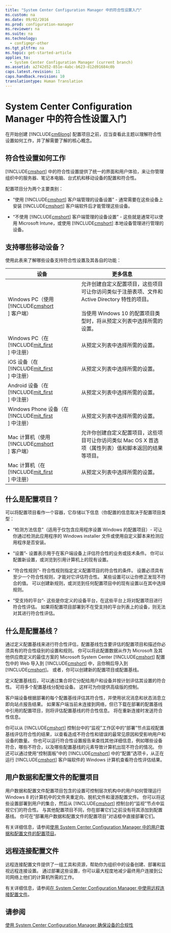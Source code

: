 ```yaml
---
title: "System Center Configuration Manager 中的符合性设置入门"
ms.custom: na
ms.date: 09/02/2016
ms.prod: configuration-manager
ms.reviewer: na
ms.suite: na
ms.technology: 
  - configmgr-other
ms.tgt_pltfrm: na
ms.topic: get-started-article
applies_to: 
  - System Center Configuration Manager (current branch)
ms.assetid: a2742d52-851e-4abc-b623-d12d91684c0b
caps.latest.revision: 11
caps.handback.revision: 10
translationtype: Human Translation
---
```

# System Center Configuration Manager 中的符合性设置入门
在开始创建 [!INCLUDE[cm6long](../LocTest/includes/cm6long_md.md)] 配置项目之前，应当查看此主题以理解符合性设置如何工作，并了解需要了解的核心概念。  
  
## 符合性设置如何工作  
 [!INCLUDE[cmshort](../LocTest/includes/cmshort_md.md)] 中的符合性设置提供了统一的界面和用户体验，来让你管理组织中的服务器、笔记本电脑、台式机和移动设备的配置和符合性。  
  
 配置项目分为两个主要类别：  
  
-   “使用 [!INCLUDE[cmshort](../LocTest/includes/cmshort_md.md)] 客户端管理的设备设置” \- 通常需要在这些设备上安装 [!INCLUDE[cmshort](../LocTest/includes/cmshort_md.md)] 客户端软件后才能管理这些设备。  
  
-   “不使用 [!INCLUDE[cmshort](../LocTest/includes/cmshort_md.md)] 客户端管理的设备设置” \- 这些就是通常可以使用 Microsoft Intune，或使用 [!INCLUDE[cmshort](../LocTest/includes/cmshort_md.md)] 本地设备管理进行管理的设备。  
  
## 支持哪些移动设备？  
 使用此表来了解哪些设备支持符合性设置及其各自的功能：  
  
|设备|更多信息|  
|--------|----------|  
|Windows PC（使用 [!INCLUDE[cmshort](../LocTest/includes/cmshort_md.md)] 客户端）|允许创建自定义配置项目，这些项目可让你访问类似于注册表项、文件和 Active Directory 特性的项目。<br /><br /> 当使用 Windows 10 的配置项目类型时，将从预定义列表中选择所需的设置。|  
|Windows PC（在 [!INCLUDE[mit_first](../LocTest/includes/mit_first_md.md)] 中注册）|从预定义列表中选择所需的设置。|  
|iOS 设备（在 [!INCLUDE[mit_first](../LocTest/includes/mit_first_md.md)] 中注册）|从预定义列表中选择所需的设置。|  
|Android 设备（在 [!INCLUDE[mit_first](../LocTest/includes/mit_first_md.md)] 中注册）|从预定义列表中选择所需的设置。|  
|Windows Phone 设备（在 [!INCLUDE[mit_first](../LocTest/includes/mit_first_md.md)] 中注册）|从预定义列表中选择所需的设置。|  
|Mac 计算机（使用 [!INCLUDE[cmshort](../LocTest/includes/cmshort_md.md)] 客户端）|允许你创建自定义配置项目，这些项目可让你访问类似 Mac OS X 首选项（属性列表）值和脚本返回的结果等项目。|  
|Mac 计算机（在 [!INCLUDE[mit_first](../LocTest/includes/mit_first_md.md)] 中注册）|从预定义列表中选择所需的设置。|  
  
## 什么是配置项目？  
 可以将配置项目看作一个容器，它存储以下信息（你配置的信息取决于配置项目类型：  
  
-   “检测方法信息”（适用于仅包含应用程序设置 Windows 的配置项目）\- 可让你通过检测此应用程序的 Windows installer 文件或使用自定义脚本来检测应用程序是否安装。  
  
-   “设置”\- 设置表示用于在客户端设备上评估符合性的业务或技术条件。 你可以配置新设置，或浏览到引用计算机上的现有设置。  
  
-   “符合性规则”\- 符合性规则指定定义配置项目的符合性的条件。 设置必须具有至少一个符合性规则，才能对它评估符合性。 某些设置可以让你修正发现不符合的值。 可以创建新规则，或浏览到任何配置项目中的现有设置以在其中选择规则。  
  
-   “受支持的平台”\- 这些是你定义的设备平台，在这些平台上将对配置项目进行符合性评估。 如果将配置项目部署到不在受支持的平台列表上的设备，则无法对其进行符合性评估。  
  
## 什么是配置基线？  
 通过定义配置基线来进行符合性评估，配置基线包含要评估的配置项目和描述你必须具有的符合性级别的设置和规则。 你可以将此配置数据从作为 Microsoft 及其他供应商定义的最佳方案的 Microsoft System Center [!INCLUDE[cmshort](../LocTest/includes/cmshort_md.md)] 配置包中的 Web 导入到 [!INCLUDE[cmshort](../LocTest/includes/cmshort_md.md)] 中，且你稍后导入到 [!INCLUDE[cmshort](../LocTest/includes/cmshort_md.md)]。 或者，你可以创建新的配置项目或配置基线。  
  
 定义配置基线后，可以通过集合将它分配给用户和设备并按计划评估其设置的符合性。 可将多个配置基线分配给设备。 这样可为你提供高级版的控制。  
  
 客户端设备根据部署的每个配置基线评估其符合性，并使用状况消息和状态消息立即向站点报告结果。 如果客户端当前未连接到网络，但已下载在部署的配置基线中引用的配置项目，则将评估配置基线的符合性信息。 将在重新连接时发送符合性信息。  
  
 你可以从 [!INCLUDE[cmshort](../LocTest/includes/cmshort_md.md)] 控制台中的“监视”工作区中的“部署”节点监视配置基线评估符合性的结果，以查看造成不符合性和错误的最常见原因和受影响用户和设备的数量。 你也可以运行符合性设置报告来查找其他详细信息，例如哪些设备符合，哪些不符合，以及哪些配置基线的元素导致计算机出现不符合的情况。 你还可以通过使用“控制面板”中的 [!INCLUDE[cmshort](../LocTest/includes/cmshort_md.md)] 中的“配置”选项卡，从正在运行 [!INCLUDE[cmshort](../LocTest/includes/cmshort_md.md)] 客户端软件的 Windows 计算机查看符合性评估结果。  
  
## 用户数据和配置文件的配置项目  
 用户数据和配置文件配置项目包含的设置可控制层次机构中的用户如何管理运行 Windows 8 的计算机中的文件夹重定向、脱机文件和漫游配置文件。 你可以将这些设置部署到用户的集合，然后从 [!INCLUDE[cmshort](../LocTest/includes/cmshort_md.md)] 控制台的“监视”节点中监视它们的符合性。 与其他配置项目不同，你在部署它们之前没有将其添加到配置基线。 你可在“部署用户数据和配置文件的配置项目”对话框中直接部署它们。  
  
 有关详细信息，请参阅[使用 System Center Configuration Manager 中的用户数据和配置文件的配置项目](../LocTest/Working-with-user-data-and-profiles-configuration-items-in-System-Center-Configuration-Manager.md)。  
  
## 远程连接配置文件  
 远程连接配置文件提供了一组工具和资源，帮助你为组织中的设备创建、部署和监视远程连接设置。 通过部署这些设置，你可以最大程度地减少最终用户连接到公司网络上他们的计算机所需的工作。  
  
 有关详细信息，请参阅[在 System Center Configuration Manager 中使用远程连接配置文件](../LocTest/Working-with-remote-connection-profiles-in-System-Center-Configuration-Manager.md)。  
  
## 请参阅  
 [使用 System Center Configuration Manager 确保设备的合规性](../LocTest/Ensure-device-compliance-with-System-Center-Configuration-Manager.md)